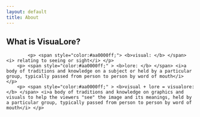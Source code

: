 ```yaml
---
layout: default
title: About
---
```

<html>
<h2 id="what"> What is VisuaLore?</h2>
	    
            <p> <span style="color:#aa0000ff;"> <b>visual: </b> </span> <i> relating to seeing or sight</i> </p>
	    <p> <span style="color:#aa0000ff;" > <b>lore: </b> </span> <i>a body of traditions and knowledge on a subject or held by a particular group, typically passed from person to person by word of mouth</i> </p>
	    <p> <span style="color:#aa0000ff;" > <b>visual + lore = visualore: </b> </span> <i>a body of traditions and knowledge on graphics and visuals to help the viewers "see" the image and its meanings, held by a particular group, typically passed from person to person by word of mouth</i> </p>

</html>
